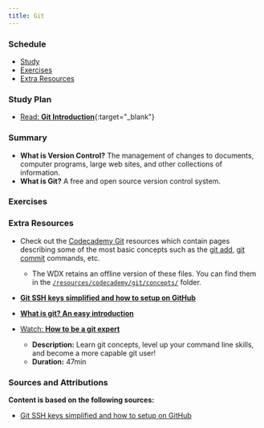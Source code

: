 ```yaml
---
title: Git
---
```


### Schedule

  - [Study](#study-plan)
  - [Exercises](#exercises)
  - [Extra Resources](#extra-resources)

### Study Plan

  <!-- SGEN:META:PROGRESS:task=Sign up with GitHub|instructions=Paste GitHub username -->

  <!-- SGEN:META:PROGRESS:task=Set up SSH keys for GitHub -->

  <!-- SGEN:META:PROGRESS:task=Create a (demo-repo) GitHub repository|instructions=Paste GitHub repository URL -->

  <!-- SGEN:META:PROGRESS:task=Create a profile README on GitHub following this guide: https://docs.github.com/en/account-and-profile/setting-up-and-managing-your-github-profile/customizing-your-profile/managing-your-profile-readme|instructions=Paste GitHub readme URL e.g. https://github.com/kostasx/kostasx -->

  <!-- SGEN:META:PROGRESS:task=Watch 'Git Tutorial For Dummies' and code along -->

  <!-- SGEN:META:PROGRESS:task=Follow the steps mentioned in the 'Git Tutorial For Dummies' video and recreate the repository under your GitHub account|instructions=Paste the full GitHub URL of the gitVideo repository -->

  <!-- SGEN:META:PROGRESS:task=Watch 'Git and GitHub for Beginners - Crash Course -->

  - [Read: **Git Introduction**](../modules/version_control/git/intro/index.md){:target="_blank"}

### Summary

  - **What is Version Control?** The management of changes to documents, computer programs, large web sites, and other collections of information.
  - **What is Git?** A free and open source version control system.

### Exercises

### Extra Resources

  - Check out the [Codecademy Git](https://www.codecademy.com/resources/docs/git) resources which contain pages describing some of the most basic concepts such as the [git add](https://www.codecademy.com/resources/docs/git/add), [git commit](https://www.codecademy.com/resources/docs/git/commit) commands, etc.
    - The WDX retains an offline version of these files. You can find them in the [`/resources/codecademy/git/concepts/`](../../resources/codecademy/git/concepts/) folder.

  - [**Git SSH keys simplified and how to setup on GitHub**](https://inspirezone.tech/git-ssh-keys-simplified/)

  - [**What is git? An easy introduction**](https://inspirezone.tech/what-is-git/)

  - [Watch: **How to be a git expert**](https://www.youtube.com/watch?v=hZS96dwKvt0)
    - **Description:** Learn git concepts, level up your command line skills, and become a more capable git user!
    - **Duration:** 47min

### Sources and Attributions

  **Content is based on the following sources:**

  - [Git SSH keys simplified and how to setup on GitHub](https://inspirezone.tech/git-ssh-keys-simplified/)